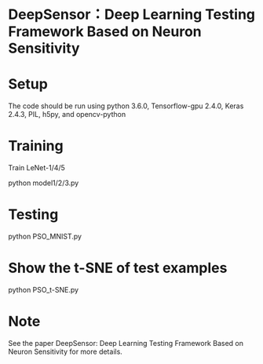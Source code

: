 # DeepSensor：Deep Learning Testing Framework Based on Neuron Sensitivity
# Setup
The code should be run using python 3.6.0, Tensorflow-gpu 2.4.0, Keras 2.4.3, PIL, h5py, and opencv-python

# Training
Train LeNet-1/4/5

python model1/2/3.py

# Testing
python PSO_MNIST.py
# Show the t-SNE of test examples
python PSO_t-SNE.py
# Note
See the paper DeepSensor: Deep Learning Testing Framework Based on Neuron Sensitivity for more details.
